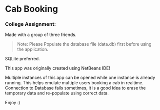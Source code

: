 # Cab Booking
### College Assignment:

Made with a group of three friends.

>Note: Please Populate the database file (data.db) first before using the application.


SQLite preferred.


This app was originally created using NetBeans IDE!


Multiple instances of this app can be opened while one instance is already running. This helps emulate multiple users booking a cab in realtime. Connection to Database fails sometimes, it is a good idea to erase the temporary data and re-populate using correct data.

Enjoy :)
